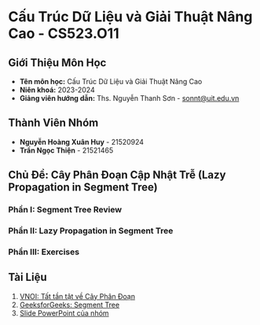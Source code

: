 # Cấu Trúc Dữ Liệu và Giải Thuật Nâng Cao - CS523.O11
## Giới Thiệu Môn Học
- **Tên môn học:** Cấu Trúc Dữ Liệu và Giải Thuật Nâng Cao
- **Niên khoá:** 2023-2024
- **Giảng viên hướng dẫn:** Ths. Nguyễn Thanh Sơn - sonnt@uit.edu.vn
## Thành Viên Nhóm
- **Nguyễn Hoàng Xuân Huy** - 21520924
- **Trần Ngọc Thiện** - 21521465
## Chủ Đề: Cây Phân Đoạn Cập Nhật Trễ (Lazy Propagation in Segment Tree)
### Phần I: Segment Tree Review
### Phần II: Lazy Propagation in Segment Tree
### Phần III: Exercises
## Tài Liệu
1. [VNOI: Tất tần tật về Cây Phân Đoạn](https://vnoi.info/wiki/algo/data-structures/segment-tree-extend)
2. [GeeksforGeeks: Segment Tree](https://www.geeksforgeeks.org/segment-tree-data-structure/)
3. [Slide PowerPoint của nhóm](https://uithcm-my.sharepoint.com/:p:/g/personal/21520924_ms_uit_edu_vn/EZRHAA7UnvJKsLVkgcmgLPMB8Byr2Bqs_8xQyoIIPkSRpg?e=aeNoUw)
